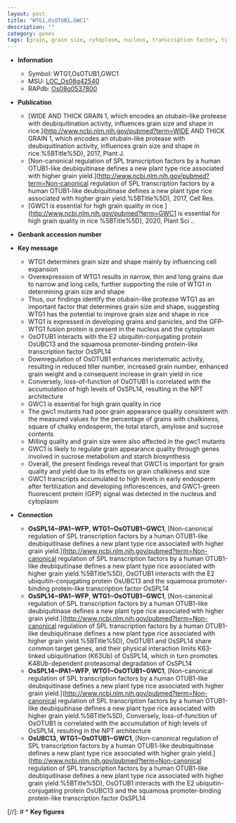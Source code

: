 ```yaml
---
layout: post
title: "WTG1,OsOTUB1,GWC1"
description: ""
category: genes
tags: [grain, grain size, cytoplasm, nucleus, transcription factor, tiller, grain number, grain yield, yield, architecture, grain weight, tiller number, starch, endosperm, chalkiness, quality, starch biosynthesis, sucrose, grain quality]
---
```


* **Information**  
    + Symbol: WTG1,OsOTUB1,GWC1  
    + MSU: [LOC_Os08g42540](http://rice.plantbiology.msu.edu/cgi-bin/ORF_infopage.cgi?orf=LOC_Os08g42540)  
    + RAPdb: [Os08g0537800](http://rapdb.dna.affrc.go.jp/viewer/gbrowse_details/irgsp1?name=Os08g0537800)  

* **Publication**  
    + [WIDE AND THICK GRAIN 1, which encodes an otubain-like protease with deubiquitination activity, influences grain size and shape in rice.](http://www.ncbi.nlm.nih.gov/pubmed?term=WIDE AND THICK GRAIN 1, which encodes an otubain-like protease with deubiquitination activity, influences grain size and shape in rice.%5BTitle%5D), 2017, Plant J.
    + [Non-canonical regulation of SPL transcription factors by a human OTUB1-like deubiquitinase defines a new plant type rice associated with higher grain yield.](http://www.ncbi.nlm.nih.gov/pubmed?term=Non-canonical regulation of SPL transcription factors by a human OTUB1-like deubiquitinase defines a new plant type rice associated with higher grain yield.%5BTitle%5D), 2017, Cell Res.
    + [GWC1 is essential for high grain quality in rice ](http://www.ncbi.nlm.nih.gov/pubmed?term=GWC1 is essential for high grain quality in rice %5BTitle%5D), 2020, Plant Sci ..

* **Genbank accession number**  

* **Key message**  
    + WTG1 determines grain size and shape mainly by influencing cell expansion
    + Overexpression of WTG1 results in narrow, thin and long grains due to narrow and long cells, further supporting the role of WTG1 in determining grain size and shape
    + Thus, our findings identify the otubain-like protease WTG1 as an important factor that determines grain size and shape, suggesting WTG1 has the potential to improve grain size and shape in rice
    + WTG1 is expressed in developing grains and panicles, and the GFP-WTG1 fusion protein is present in the nucleus and the cytoplasm
    + OsOTUB1 interacts with the E2 ubiquitin-conjugating protein OsUBC13 and the squamosa promoter-binding protein-like transcription factor OsSPL14
    + Downregulation of OsOTUB1 enhances meristematic activity, resulting in reduced tiller number, increased grain number, enhanced grain weight and a consequent increase in grain yield in rice
    + Conversely, loss-of-function of OsOTUB1 is correlated with the accumulation of high levels of OsSPL14, resulting in the NPT architecture
    + GWC1 is essential for high grain quality in rice
    + The gwc1 mutants had poor grain appearance quality consistent with the measured values for the percentage of grains with chalkiness, square of chalky endosperm, the total starch, amylose and sucrose contents
    + Milling quality and grain size were also affected in the gwc1 mutants
    + GWC1 is likely to regulate grain appearance quality through genes involved in sucrose metabolism and starch biosynthesis
    + Overall, the present findings reveal that GWC1 is important for grain quality and yield due to its effects on grain chalkiness and size
    + GWC1 transcripts accumulated to high levels in early endosperm after fertilization and developing inflorescences, and GWC1-green fluorescent protein (GFP) signal was detected in the nucleus and cytoplasm

* **Connection**  
    + __OsSPL14~IPA1~WFP__, __WTG1~OsOTUB1~GWC1__, [Non-canonical regulation of SPL transcription factors by a human OTUB1-like deubiquitinase defines a new plant type rice associated with higher grain yield.](http://www.ncbi.nlm.nih.gov/pubmed?term=Non-canonical regulation of SPL transcription factors by a human OTUB1-like deubiquitinase defines a new plant type rice associated with higher grain yield.%5BTitle%5D),  OsOTUB1 interacts with the E2 ubiquitin-conjugating protein OsUBC13 and the squamosa promoter-binding protein-like transcription factor OsSPL14
    + __OsSPL14~IPA1~WFP__, __WTG1~OsOTUB1~GWC1__, [Non-canonical regulation of SPL transcription factors by a human OTUB1-like deubiquitinase defines a new plant type rice associated with higher grain yield.](http://www.ncbi.nlm.nih.gov/pubmed?term=Non-canonical regulation of SPL transcription factors by a human OTUB1-like deubiquitinase defines a new plant type rice associated with higher grain yield.%5BTitle%5D),  OsOTUB1 and OsSPL14 share common target genes, and their physical interaction limits K63-linked ubiquitination (K63Ub) of OsSPL14, which in turn promotes K48Ub-dependent proteasomal degradation of OsSPL14
    + __OsSPL14~IPA1~WFP__, __WTG1~OsOTUB1~GWC1__, [Non-canonical regulation of SPL transcription factors by a human OTUB1-like deubiquitinase defines a new plant type rice associated with higher grain yield.](http://www.ncbi.nlm.nih.gov/pubmed?term=Non-canonical regulation of SPL transcription factors by a human OTUB1-like deubiquitinase defines a new plant type rice associated with higher grain yield.%5BTitle%5D),  Conversely, loss-of-function of OsOTUB1 is correlated with the accumulation of high levels of OsSPL14, resulting in the NPT architecture
    + __OsUBC13__, __WTG1~OsOTUB1~GWC1__, [Non-canonical regulation of SPL transcription factors by a human OTUB1-like deubiquitinase defines a new plant type rice associated with higher grain yield.](http://www.ncbi.nlm.nih.gov/pubmed?term=Non-canonical regulation of SPL transcription factors by a human OTUB1-like deubiquitinase defines a new plant type rice associated with higher grain yield.%5BTitle%5D),  OsOTUB1 interacts with the E2 ubiquitin-conjugating protein OsUBC13 and the squamosa promoter-binding protein-like transcription factor OsSPL14

[//]: # * **Key figures**  


